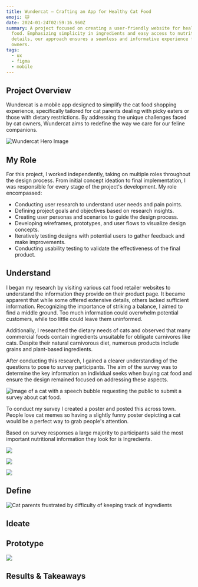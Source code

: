 ```yaml
---
title: Wundercat – Crafting an App for Healthy Cat Food
emoji: 🐱
date: 2024-01-24T02:59:16.960Z
summary: A project focused on creating a user-friendly website for healthy cat
  food. Emphasizing simplicity in ingredients and easy access to nutritional
  details, our approach ensures a seamless and informative experience for cat
  owners.
tags:
  - ux
  - figma
  - mobile
---
```

## Project Overview

Wundercat is a mobile app designed to simplify the cat food shopping experience, specifically tailored for cat parents dealing with picky eaters or those with dietary restrictions. By addressing the unique challenges faced by cat owners, Wundercat aims to redefine the way we care for our feline companions.

![Wundercat Hero Image](/src/assets/img/wundercat-cover-1.png)

## My Role

For this project, I worked independently, taking on multiple roles throughout the design process. From initial concept ideation to final implementation, I was responsible for every stage of the project's development. My role encompassed:

* Conducting user research to understand user needs and pain points.
* Defining project goals and objectives based on research insights.
* Creating user personas and scenarios to guide the design process.
* Developing wireframes, prototypes, and user flows to visualize design concepts.
* Iteratively testing designs with potential users to gather feedback and make improvements.
* Conducting usability testing to validate the effectiveness of the final product.

## Understand

I began my research by visiting various cat food retailer websites to understand the information they provide on their product page. It became apparent that while some offered extensive details, others lacked sufficient information. Recognizing the importance of striking a balance, I aimed to find a middle ground. Too much information could overwhelm potential customers, while too little could leave them uninformed.

Additionally, I researched the dietary needs of cats and observed that many commercial foods contain ingredients unsuitable for obligate carnivores like cats. Despite their natural carnivorous diet, numerous products include grains and plant-based ingredients.

After conducting this research, I gained a clearer understanding of the questions to pose to survey participants. The aim of the survey was to determine the key information an individual seeks when buying cat food and ensure the design remained focused on addressing these aspects.

![image of a cat with a speech bubble requesting the public to submit a survey about cat food.](/src/assets/img/cat-food-survey.png "Cat Nutrition Survey Poster Photo")

To conduct my survey I created a poster and posted this across town. People love cat memes so having a slightly funny poster depicting a cat would be a perfect way to grab people's attention. 

B﻿ased on survey responses a large majority to participants said the most important nutritional information they look for is Ingredients. 

![](/src/assets/img/pie-chart.png)

![](/src/assets/img/scale.png)

![](/src/assets/img/img_20240310_144849626.jpg)

## Define

![Cat parents frustrated by difficulty of keeping track of ingredients](/src/assets/img/quotes.png)

## Ideate

## Prototype

![](/src/assets/img/figma-map.png)

## Results & Takeaways